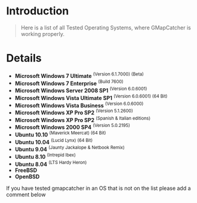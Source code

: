 # Introduction #

> Here is a list of all Tested Operating Systems, where GMapCatcher is working properly.


# Details #

  * **Microsoft Windows 7 Ultimate** <sup>(Version 6.1.7000) (Beta)</sup>
  * **Microsoft Windows 7 Enterprise** <sup>(Build 7600)</sup>
  * **Microsoft Windows Server 2008 SP1** <sup>(Version 6.0.6001)</sup>
  * **Microsoft Windows Vista Ultimate SP1** <sup>(Version 6.0.6001) (64 Bit)</sup>
  * **Microsoft Windows Vista Business** <sup>(Version 6.0.6000)</sup>
  * **Microsoft Windows XP Pro SP2** <sup>(Version 5.1.2600)</sup>
  * **Microsoft Windows XP Pro SP2** <sup>(Spanish & Italian editions)</sup>
  * **Microsoft Windows 2000 SP4** <sup>(Version 5.0.2195)</sup>
  * **Ubuntu 10.10** <sup>(Maverick Meercat) (64 Bit)</sup>
  * **Ubuntu 10.04** <sup>(Lucid Lynx) (64 Bit)</sup>
  * **Ubuntu 9.04** <sup>(Jaunty Jackalope & Netbook Remix)</sup>
  * **Ubuntu 8.10** <sup>(Intrepid Ibex)</sup>
  * **Ubuntu 8.04** <sup>(LTS Hardy Heron)</sup>
  * **FreeBSD**
  * **OpenBSD**


If you have tested gmapcatcher in an OS that is not on the list please add a comment below